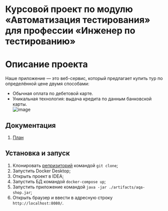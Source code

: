 # Курсовой проект по модулю «Автоматизация тестирования» для профессии «Инженер по тестированию»

# Описание проекта

Наше приложение — это веб-сервис, который предлагает купить тур по определённой цене двумя способами:

- Обычная оплата по дебетовой карте.  
- Уникальная технология: выдача кредита по данным банковской карты.  
![image](https://github.com/NikitkaGordeev/CourseProject/assets/130284238/7c2745b6-3b40-4311-accd-2231a8077c76)


## Документация

1. [План](https://github.com/NikitkaGordeev/CourseProject/blob/main/docs/Plan.md)


## Установка и запуск
1. Клонировать [репризиторий](https://github.com/NikitkaGordeev/CourseProject) командой `git clone`;
2. Запустить Docker Desktop;
3. Открыть проект в IDEA;
4. Запустить БД командой `docker-compose up`;
5. Запустить приложение командой `java -jar ./artifacts/aqa-shop.jar`;
6. Открыть браузер и ввести в адресную строку `http://localhost:8080/`.             


